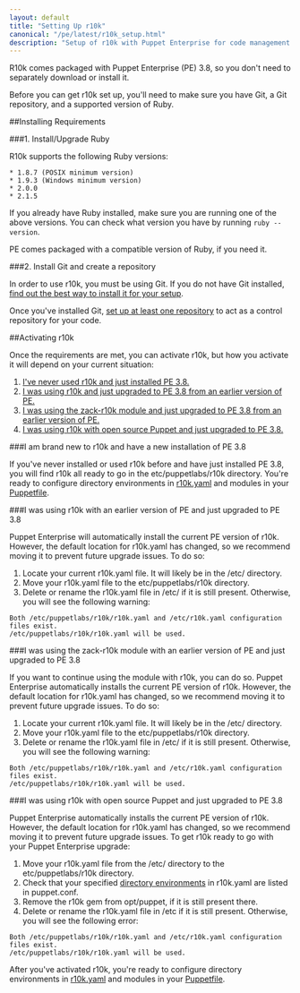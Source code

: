 ```yaml
---
layout: default
title: "Setting Up r10k"
canonical: "/pe/latest/r10k_setup.html"
description: "Setup of r10k with Puppet Enterprise for code management."
---
```


[environ_dir]: /puppet/4.0/reference/environments_configuring.html
[r10kmod]: https://forge.puppetlabs.com/zack/r10k
[setup]: ./r10k_setup.html
[r10kyaml]: ./r10k_yaml.html
[puppetfile]: ./r10k_puppetfile.html
[running]: ./r10k_run.html
[reference]: ./r10k_reference.html
[r10kindex]: ./r10k.md


R10k comes packaged with Puppet Enterprise (PE) 3.8, so you don't need to separately download or install it. 

Before you can get r10k set up, you'll need to make sure you have Git, a Git repository, and a supported version of Ruby.

##Installing Requirements

###1. Install/Upgrade Ruby

R10k supports the following Ruby versions:

    * 1.8.7 (POSIX minimum version)
    * 1.9.3 (Windows minimum version)
    * 2.0.0
    * 2.1.5

If you already have Ruby installed, make sure you are running one of the above versions. You can check what version you have by running `ruby --version`.

PE comes packaged with a compatible version of Ruby, if you need it.
 
###2. Install Git and create a repository

In order to use r10k, you must be using Git. If you do not have Git installed, [find out the best way to install it for your setup](http://git-scm.com/book/en/v2/Getting-Started-Installing-Git). 

Once you've installed Git, [set up at least one repository](http://git-scm.com/book/en/v2/Git-Basics-Getting-a-Git-Repository) to act as a control repository for your code.

##Activating r10k

Once the requirements are met, you can activate r10k, but how you activate it will depend on your current situation:

1. [I've never used r10k and just installed PE 3.8.]()
2. [I was using r10k and just upgraded to PE 3.8 from an earlier version of PE.]()
3. [I was using the zack-r10k module and just upgraded to PE 3.8 from an earlier version of PE.]()
4. [I was using r10k with open source Puppet and just upgraded to PE 3.8.]()

###I am brand new to r10k and have a new installation of PE 3.8

If you've never installed or used r10k before and have just installed PE 3.8, you will find r10k all ready to go in the etc/puppetlabs/r10k directory. You're ready to configure directory environments in [r10k.yaml][r10kyaml] and modules in your [Puppetfile][puppetfile].

###I was using r10k with an earlier version of PE and just upgraded to PE 3.8

Puppet Enterprise will automatically install the current PE version of r10k. However, the default location for r10k.yaml has changed, so we recommend moving it to prevent future upgrade issues. To do so:

1. Locate your current r10k.yaml file. It will likely be in the /etc/ directory.
2. Move your r10k.yaml file to the etc/puppetlabs/r10k directory.
3. Delete or rename the r10k.yaml file in /etc/ if it is still present. Otherwise, you will see the following warning:

  ~~~
  Both /etc/puppetlabs/r10k/r10k.yaml and /etc/r10k.yaml configuration files exist.
  /etc/puppetlabs/r10k/r10k.yaml will be used.
  ~~~

###I was using the zack-r10k module with an earlier version of PE and just upgraded to PE 3.8

If you want to continue using the module with r10k, you can do so. Puppet Enterprise automatically installs the current PE version of r10k. However, the default location for r10k.yaml has changed, so we recommend moving it to prevent future upgrade issues. To do so:

1. Locate your current r10k.yaml file. It will likely be in the /etc/ directory.
2. Move your r10k.yaml file to the etc/puppetlabs/r10k directory.
3. Delete or rename the r10k.yaml file in /etc/ if it is still present. Otherwise, you will see the following warning:

  ~~~
  Both /etc/puppetlabs/r10k/r10k.yaml and /etc/r10k.yaml configuration files exist.
  /etc/puppetlabs/r10k/r10k.yaml will be used.
  ~~~

###I was using r10k with open source Puppet and just upgraded to PE 3.8

Puppet Enterprise automatically installs the current PE version of r10k. However, the default location for r10k.yaml has changed, so we recommend moving it to prevent future upgrade issues. To get r10k ready to go with your Puppet Enterprise upgrade:

1. Move your r10k.yaml file from the /etc/ directory to the etc/puppetlabs/r10k directory.
2. Check that your specified [directory environments](environ_dir) in r10k.yaml are listed in puppet.conf.
3. Remove the r10k gem from opt/puppet, if it is still present there.
4. Delete or rename the r10k.yaml file in /etc if it is still present. Otherwise, you will see the following error:

  ~~~
  Both /etc/puppetlabs/r10k/r10k.yaml and /etc/r10k.yaml configuration files exist.
  /etc/puppetlabs/r10k/r10k.yaml will be used.
  ~~~
  

After you've activated r10k, you're ready to configure directory environments in [r10k.yaml][r10kyaml] and modules in your [Puppetfile][puppetfile].